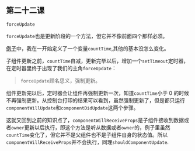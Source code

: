 ## 第二十二课

``forceUpdate``

``forceUpdate``也是更新阶段的一个方法，但它并不像前面四个那样必须。

[例子](https://github.com/daoyi7/r/blob/master/src/study/study-19/study-19.js)中，我在一开始定义了一个变量``countTime``,其他的基本没怎么变化。

子组件更新之前，``countTime``自减，更新完毕以后，增加一个``setTimeout``定时器，在定时器里终于出现了我们的主角``forceUpdate``：

> ``forceUpdate``顾名思义，强制更新。

组件更新完以后，定时器会让组件再强制更新一次，知道``countTime``小于 0 的时候不再强制更新。从控制台打印的结果可以看到，虽然强制更新了，但是都只运行``componentWillUpdate``和``componentDidUpdate``这两个步骤。

这就又回到之前的知识点了，``componentWillReceiveProps``是子组件接收到数据或者``owner``更新以后执行，即这个方法是听从数据或者``owner``的，例子里虽然``countTime``变化了，但它并不是父组件也不是子组件自身的状态值。所以``componentWillReceiveProps``并不会执行，同理``shouldComponentUpdate``.
